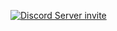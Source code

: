 [![Discord Server invite](https://discordapp.com/api/guilds/718502316940066927/widget.png?style=banner3)](https://discord.eldoria.de)
